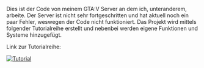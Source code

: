 Dies ist der Code von meinem GTA:V Server an dem ich, unteranderem, arbeite.
Der Server ist nicht sehr fortgeschritten und hat aktuell noch ein paar Fehler, weswegen der Code nicht funktioniert.
Das Projekt wird mittels folgender Tutorialreihe erstellt und nebenbei werden eigene Funktionen und Systeme hinzugefügt.

Link zur Tutorialreihe:

[![Tutorial](https://img.youtube.com/vi/HitRsHz6EJI/0.jpg)](https://www.youtube.com/watch?v=HitRsHz6EJI&list=PLwo_W2ZlTOInISZmMKibF1dw602IWYDO0)
